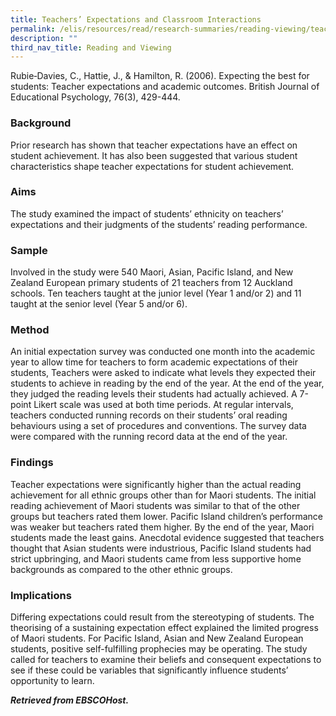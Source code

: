 ```yaml
---
title: Teachers’ Expectations and Classroom Interactions
permalink: /elis/resources/read/research-summaries/reading-viewing/teacher-expectations-and-academic-outcomes/
description: ""
third_nav_title: Reading and Viewing
---
```

Rubie‐Davies, C., Hattie, J., & Hamilton, R. (2006). Expecting the best for students: Teacher expectations and academic outcomes. British Journal of Educational Psychology, 76(3), 429-444.  
  
### Background

Prior research has shown that teacher expectations have an effect on student achievement. It has also been suggested that various student characteristics shape teacher expectations for student achievement.  
  
### Aims

The study examined the impact of students’ ethnicity on teachers’ expectations and their judgments of the students’ reading performance.   
  
### Sample

Involved in the study were 540 Maori, Asian, Pacific Island, and New Zealand European primary students of 21 teachers from 12 Auckland schools. Ten teachers taught at the junior level (Year 1 and/or 2) and 11 taught at the senior level (Year 5 and/or 6).  
  
### Method

An initial expectation survey was conducted one month into the academic year to allow time for teachers to form academic expectations of their students, Teachers were asked to indicate what levels they expected their students to achieve in reading by the end of the year. At the end of the year, they judged the reading levels their students had actually achieved. A 7-point Likert scale was used at both time periods. At regular intervals, teachers conducted running records on their students’ oral reading behaviours using a set of procedures and conventions. The survey data were compared with the running record data at the end of the year.  
  
### Findings

Teacher expectations were significantly higher than the actual reading achievement for all ethnic groups other than for Maori students. The initial reading achievement of Maori students was similar to that of the other groups but teachers rated them lower. Pacific Island children’s performance was weaker but teachers rated them higher. By the end of the year, Maori students made the least gains. Anecdotal evidence suggested that teachers thought that Asian students were industrious, Pacific Island students had strict upbringing, and Maori students came from less supportive home backgrounds as compared to the other ethnic groups.  
  
### Implications

Differing expectations could result from the stereotyping of students. The theorising of a sustaining expectation effect explained the limited progress of Maori students. For Pacific Island, Asian and New Zealand European students, positive self-fulfilling prophecies may be operating. The study called for teachers to examine their beliefs and consequent expectations to see if these could be variables that significantly influence students’ opportunity to learn.  
  
_**Retrieved from EBSCOHost.**_